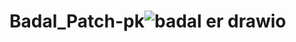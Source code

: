 # Badal_Patch-pk![badal er drawio](https://github.com/praveenkumar911/Badal_Patch-pk/assets/113330666/b7610c25-61d9-4115-b990-68c41f6652bf)
